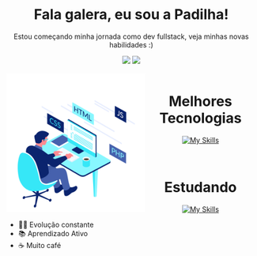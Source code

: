 <h1 align="center">Fala galera, eu sou a Padilha!</h1>
<p align="center">Estou começando minha jornada como dev fullstack, veja minhas novas habilidades :) </p>
<div align="center">
  <img height="180em" src="https://github-readme-stats.vercel.app/api?username=maria-padilha&show_icons=true&theme=algolia&include_commits=true&count_private=true"/>
  <img height="180em" src="https://github-readme-stats.vercel.app/api/top-langs/?username=maria-padilha&layout=compact&langs_count=16&theme=algolia"/>
</div>
<div  align="center"> 
<div style="display: inline_block"><br>
    <img align="left" height="280" alt="coding-time" src="code.gif">
    <h1 align="center">Melhores Tecnologias</h1>
</div>
  
[![My Skills](https://skillicons.dev/icons?i=js,html,css,php,mysql)](https://skillicons.dev)
  
<div style="display: inline_block" align="center"><br>
    <h1 align="center">Estudando</h1>
</div>

[![My Skills](https://skillicons.dev/icons?i=react,java)](https://skillicons.dev)



<ul align="start">
  <li>👩‍💻 Evolução constante</li>
  <li>📚 Aprendizado Ativo</li>
  <li>☕ Muito café</li>
</ul>
